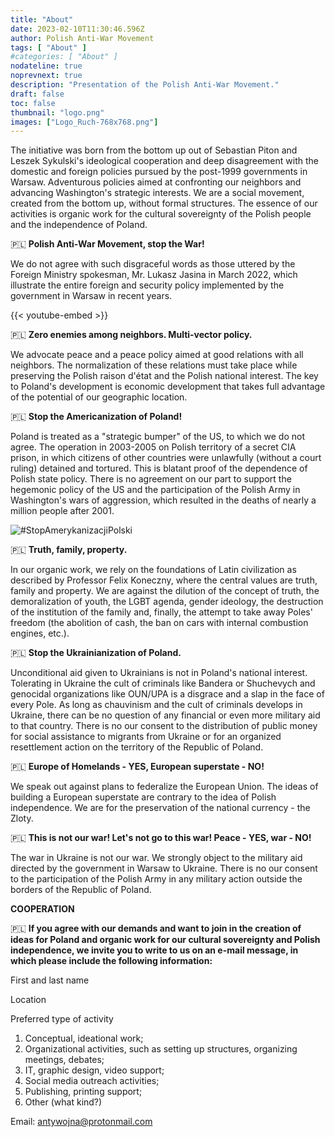 ```yaml
---
title: "About"
date: 2023-02-10T11:30:46.596Z
author: Polish Anti-War Movement
tags: [ "About" ]
#categories: [ "About" ]
nodateline: true
noprevnext: true
description: "Presentation of the Polish Anti-War Movement."
draft: false
toc: false
thumbnail: "logo.png"
images: ["Logo_Ruch-768x768.png"]
---
```


The initiative was born from the bottom up out of Sebastian Piton and Leszek Sykulski's ideological cooperation and deep disagreement with the domestic and foreign policies pursued by the post-1999 governments in Warsaw. Adventurous policies aimed at confronting our neighbors and advancing Washington's strategic interests. We are a social movement, created from the bottom up, without formal structures. The essence of our activities is organic work for the cultural sovereignty of the Polish people and the independence of Poland.


🇵🇱 **Polish Anti-War Movement, stop the War!**


We do not agree with such disgraceful words as those uttered by the Foreign Ministry spokesman, Mr. Lukasz Jasina in March 2022, which illustrate the entire foreign and security policy implemented by the government in Warsaw in recent years.


{{< youtube-embed >}}


🇵🇱 **Zero enemies among neighbors. Multi-vector policy.**

We advocate peace and a peace policy aimed at good relations with all neighbors. The normalization of these relations must take place while preserving the Polish raison d'état and the Polish national interest. The key to Poland's development is economic development that takes full advantage of the potential of our geographic location.


🇵🇱 **Stop the Americanization of Poland!**


Poland is treated as a "strategic bumper" of the US, to which we do not agree. The operation in 2003-2005 on Polish territory of a secret CIA prison, in which citizens of other countries were unlawfully (without a court ruling) detained and tortured. This is blatant proof of the dependence of Polish state policy. There is no agreement on our part to support the hegemonic policy of the US and the participation of the Polish Army in Washington's wars of aggression, which resulted in the deaths of nearly a million people after 2001.


![#StopAmerykanizacjiPolski](/Logo1-450x450.png)


🇵🇱 **Truth, family, property.**


In our organic work, we rely on the foundations of Latin civilization as described by Professor Felix Koneczny, where the central values are truth, family and property. We are against the dilution of the concept of truth, the demoralization of youth, the LGBT agenda, gender ideology, the destruction of the institution of the family and, finally, the attempt to take away Poles' freedom (the abolition of cash, the ban on cars with internal combustion engines, etc.).


🇵🇱 **Stop the Ukrainianization of Poland.**


Unconditional aid given to Ukrainians is not in Poland's national interest. Tolerating in Ukraine the cult of criminals like Bandera or Shuchevych and genocidal organizations like OUN/UPA is a disgrace and a slap in the face of every Pole. As long as chauvinism and the cult of criminals develops in Ukraine, there can be no question of any financial or even more military aid to that country. There is no our consent to the distribution of public money for social assistance to migrants from Ukraine or for an organized resettlement action on the territory of the Republic of Poland.


🇵🇱 **Europe of Homelands - YES, European superstate - NO!**


We speak out against plans to federalize the European Union. The ideas of building a European superstate are contrary to the idea of Polish independence. We are for the preservation of the national currency - the Zloty.


🇵🇱 **This is not our war! Let's not go to this war! Peace - YES, war - NO!**


The war in Ukraine is not our war. We strongly object to the military aid directed by the government in Warsaw to Ukraine. There is no our consent to the participation of the Polish Army in any military action outside the borders of the Republic of Poland.


**COOPERATION**

🇵🇱 **If you agree with our demands and want to join in the creation of ideas for Poland and organic work for our cultural sovereignty and Polish independence, we invite you to write to us on an e-mail message, in which please include the following information:**

First and last name

Location

Preferred type of activity
1. Conceptual, ideational work;
2. Organizational activities, such as setting up structures, organizing meetings, debates;
3. IT, graphic design, video support;
4. Social media outreach activities;
5. Publishing, printing support;
6. Other (what kind?)

Email: antywojna@protonmail.com
